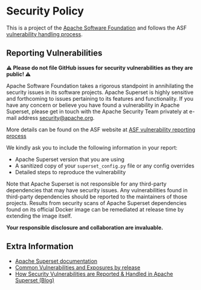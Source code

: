 # Security Policy

This is a project of the [Apache Software Foundation](https://apache.org) and follows the
ASF [vulnerability handling process](https://apache.org/security/#vulnerability-handling).

## Reporting Vulnerabilities

**⚠️ Please do not file GitHub issues for security vulnerabilities as they are public! ⚠️**


Apache Software Foundation takes a rigorous standpoint in annihilating the security issues
in its software projects. Apache Superset is highly sensitive and forthcoming to issues 
pertaining to its features and functionality.
If you have any concern or believe you have found a vulnerability in Apache Superset,
please get in touch with the Apache Security Team privately at
e-mail address [security@apache.org](mailto:security@apache.org).

More details can be found on the ASF website at
[ASF vulnerability reporting process](https://apache.org/security/#reporting-a-vulnerability)

We kindly ask you to include the following information in your report:
- Apache Superset version that you are using
- A sanitized copy of your `superset_config.py` file or any config overrides
- Detailed steps to reproduce the vulnerability

Note that Apache Superset is not responsible for any third-party dependencies that may 
have security issues. Any vulnerabilities found in third-party dependencies should be 
reported to the maintainers of those projects. Results from security scans of Apache 
Superset dependencies found on its official Docker image can be remediated at release time
by extending the image itself.

**Your responsible disclosure and collaboration are invaluable.**

## Extra Information

 - [Apache Superset documentation](https://superset.apache.org/docs/security)
 - [Common Vulnerabilities and Exposures by release](https://superset.apache.org/docs/security/cves)
 - [How Security Vulnerabilities are Reported & Handled in Apache Superset (Blog)](https://preset.io/blog/how-security-vulnerabilities-are-reported-and-handled-in-apache-superset/)

